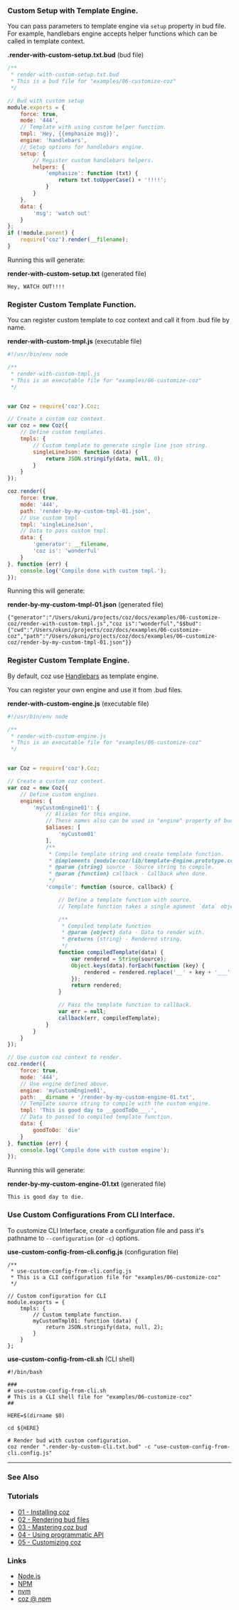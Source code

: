 <a name="custom-setup-template"></a>
### Custom Setup with Template Engine.

You can pass parameters to template engine via `setup` property in bud file.
For example, handlebars engine accepts helper functions which can be called in template context.


**.render-with-custom-setup.txt.bud** (bud file)
```javascript
/**
 * render-with-custom-setup.txt.bud
 * This is a bud file for "examples/06-customize-coz"
 */

// Bud with custom setup
module.exports = {
    force: true,
    mode: '444',
    // Template with using custom helper function.
    tmpl: 'Hey, {{emphasize msg}}',
    engine: 'handlebars',
    // Setup options for handlebars engine.
    setup: {
        // Register custom handlebars helpers.
        helpers: {
            'emphasize': function (txt) {
                return txt.toUpperCase() + '!!!!';
            }
        }
    },
    data: {
        'msg': 'watch out'
    }
};
if (!module.parent) {
    require('coz').render(__filename);
}
```

Running this will generate:

**render-with-custom-setup.txt** (generated file)
```
Hey, WATCH OUT!!!!
```


<a name="register-custom-template"></a>
### Register Custom Template Function.

You can register custom template to coz context and call it from .bud file by name.

**render-with-custom-tmpl.js** (executable file)
```javascript
#!/usr/bin/env node

/**
 * render-with-custom-tmpl.js
 * This is an executable file for "examples/06-customize-coz"
 */


var Coz = require('coz').Coz;

// Create a custom coz context.
var coz = new Coz({
    // Define custom templates.
    tmpls: {
        // Custom template to generate single line json string.
        singleLineJson: function (data) {
            return JSON.stringify(data, null, 0);
        }
    }
});

coz.render({
    force: true,
    mode: '444',
    path: 'render-by-my-custom-tmpl-01.json',
    // Use custom tmpl
    tmpl: 'singleLineJson',
    // Data to pass custom tmpl.
    data: {
        'generator': __filename,
        'coz is': 'wonderful'
    }
}, function (err) {
    console.log('Compile done with custom tmpl.');
});
```

Running this will generate:

**render-by-my-custom-tmpl-01.json** (generated file)
```
{"generator":"/Users/okuni/projects/coz/docs/examples/06-customize-coz/render-with-custom-tmpl.js","coz is":"wonderful","$$bud":{"cwd":"/Users/okuni/projects/coz/docs/examples/06-customize-coz","path":"/Users/okuni/projects/coz/docs/examples/06-customize-coz/render-by-my-custom-tmpl-01.json"}}
```

<a name="register-custom-template-engine"></a>
### Register Custom Template Engine.

By default, coz use [Handlebars](http://handlebarsjs.com/) as template engine.

You can register your own engine and use it from .bud files.


**render-with-custom-engine.js** (executable file)
```javascript
#!/usr/bin/env node

/**
 * render-with-custom-engine.js
 * This is an executable file for "examples/06-customize-coz"
 */


var Coz = require('coz').Coz;

// Create a custom coz context.
var coz = new Coz({
    // Define custom engines.
    engines: {
        'myCustomEngine01': {
            // Aliases for this engine.
            // These names also can be used in "engine" property of bud.
            $aliases: [
                'myCustom01'
            ],
            /**
             * Compile template string and create template function.
             * @implements {module:coz/lib/template~Engine.prototype.compile}
             * @param {string} source - Source string to compile.
             * @param {function} callback - Callback when done.
             */
            'compile': function (source, callback) {

                // Define a template function with source.
                // Template function takes a single agument `data` object and returns rendered string.

                /**
                 * Compiled template function
                 * @param {object} data - Data to render with.
                 * @returns {string} - Rendered string.
                 */
                function compiledTemplate(data) {
                    var rendered = String(source);
                    Object.keys(data).forEach(function (key) {
                        rendered = rendered.replace('__' + key + '___', data[key]);
                    });
                    return rendered;
                }

                // Pass the template function to callback.
                var err = null;
                callback(err, compiledTemplate);
            }
        }
    }
});

// Use custom coz context to render.
coz.render({
    force: true,
    mode: '444',
    // Use engine defined above.
    engine: 'myCustomEngine01',
    path: __dirname + '/render-by-my-custom-engine-01.txt',
    // Template source string to compile with the custom engine.
    tmpl: 'This is good day to __goodToDo___.',
    // Data to passed to compiled template function.
    data: {
        goodToDo: 'die'
    }
}, function (err) {
    console.log('Compile done with custom engine');
});
```

Running this will generate:

**render-by-my-custom-engine-01.txt** (generated file)
```
This is good day to die.
```

<a name="use-custom-config-from-cli"></a>
### Use Custom Configurations From CLI Interface.

To customize CLI Interface, create a configuration file and pass it's pathname to `--configuration` (or `-c`) options.

**use-custom-config-from-cli.config.js** (configuration file)
```
/**
 * use-custom-config-from-cli.config.js
 * This is a CLI configuration file for "examples/06-customize-coz"
 */

// Custom configuration for CLI
module.exports = {
    tmpls: {
        // Custom template function.
        myCustomTmpl01: function (data) {
            return JSON.stringify(data, null, 2);
        }
    }
};
```

**use-custom-config-from-cli.sh** (CLI shell)
```
#!/bin/bash

###
# use-custom-config-from-cli.sh
# This is a CLI shell file for "examples/06-customize-coz"
##

HERE=$(dirname $0)

cd ${HERE}

# Render bud with custom configuration.
coz render ".render-by-custom-cli.txt.bud" -c "use-custom-config-from-cli.config.js"
```

___


### See Also

<!-- See also start -->



<!-- See also end -->

### Tutorials

<!-- Tutorials start -->

+ [01 - Installing coz][tutorial_01_installing_coz_url]
+ [02 - Rendering bud files][tutorial_02_rendering_bud_files_url]
+ [03 - Mastering coz bud][tutorial_03_mastering_coz_bud_url]
+ [04 - Using programmatic API][tutorial_04_using_programmatic_a_p_i_url]
+ [05 - Customizing coz][tutorial_05_customizing_coz_url]

<!-- Tutorials end -->

### Links

+ [Node.js][nodejs_url]
+ [NPM][npm_url]
+ [nvm][nvm_url]
+ [coz @ npm][my_npm_url]

<!-- URLs start -->

[nodejs_url]: http://nodejs.org/
[nodejs_download_url]: https://nodejs.org/download/
[npm_url]: https://www.npmjs.com/
[nvm_url]: https://github.com/creationix/nvm
[my_npm_url]: http://www.npmjs.org/package/coz
[my_apiguide_url]: http://okunishinishi.github.io/coz/apiguide/
[tutorial_01_installing_coz_url]: 01%20-%20Installing%20coz.md
[tutorial_02_rendering_bud_files_url]: 02%20-%20Rendering%20bud%20files.md
[tutorial_03_mastering_coz_bud_url]: 03%20-%20Mastering%20coz%20bud.md
[tutorial_04_using_programmatic_a_p_i_url]: 04%20-%20Using%20programmatic%20API.md
[tutorial_05_customizing_coz_url]: 05%20-%20Customizing%20coz.md

<!-- URLs end -->